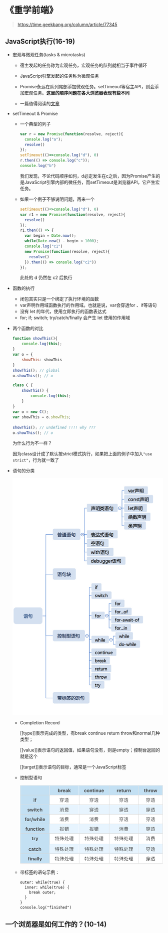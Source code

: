 # 《重学前端》

> https://time.geekbang.org/column/article/77345

## JavaScript执行(16-19)

- 宏观与微观任务(tasks & microtasks)

  - 宿主发起的任务称为宏观任务，宏观任务的队列就相当于事件循环

  - JavaScript引擎发起的任务称为微观任务

  - Promise永远在队列尾部添加微观任务。setTimeout等宿主API，则会添加宏观任务。**这里的顺序问题在各大浏览器表现有些不同**

  - 一篇值得阅读的[文章](https://jakearchibald.com/2015/tasks-microtasks-queues-and-schedules/)

    

- setTimeout & Promise

  - 一个典型的列子

    ```js
    var r = new Promise(function(resolve, reject){
      console.log("a");
      resolve()
    });
    setTimeout(()=>console.log("d"), 0)
    r.then(() => console.log("c"));
    console.log("b")
    ```

    我们发现，不论代码顺序如何，d必定发生在c之后，因为Promise产生的是JavaScript引擎内部的微任务，而setTimeout是浏览器API，它产生宏任务。

  - 如果一个例子不够说明问题，再来一个

    ```js
    setTimeout(()=>console.log("d"), 0)
    var r1 = new Promise(function(resolve, reject){
      resolve()
    });
    r1.then(() => { 
      var begin = Date.now();
      while(Date.now() - begin < 1000);
      console.log("c1") 
      new Promise(function(resolve, reject){
        resolve()
      }).then(() => console.log("c2"))
    });
    ```

    此处的 d 仍然在 c2 后执行

    

- 函数的执行

  - 闭包其实只是一个绑定了执行环境的函数
  - var声明作用域函数执行的作用域。也就是说，var会穿透for 、if等语句
  - 没有 let 的年代，使用立即执行的函数表达式
  - for; if; switch; try/catch/finally 会产生 let 使用的作用域



- 两个函数的对比

  ```js
  function showThis(){
      console.log(this);
  }
  var o = {
      showThis: showThis
  }
  showThis(); // global
  o.showThis(); // o
  ```

  ```js
  class C {
      showThis() {
          console.log(this);
      }
  }
  var o = new C();
  var showThis = o.showThis;
  
  showThis(); // undefined !!!! why ???
  o.showThis(); // o
  ```

  为什么行为不一样？
  
  因为class设计成了默认按strict模式执行，如果把上面的例子中加入`"use strict"`，行为就一致了

- 语句的分类

  ![](https://raw.githubusercontent.com/busyrat/picgo/master/98ce53be306344c018cddd6c083392d5.jpg)

  - Completion Record 

    [[type]]表示完成的类型，有break continue return throw和normal几种类型；

    [[value]]表示语句的返回值，如果语句没有，则是empty；控制台返回的就是这个

    [[target]]表示语句的目标，通常是一个JavaScript标签

  - 控制型语句

    ![](https://raw.githubusercontent.com/busyrat/picgo/master/20190613093824.png)

  - 带标签的语句示例：

    ```
    outer: while(true) {
      inner: while(true) {
      	break outer;
      }
    }
    console.log("finished")
    ```

    

## 一个浏览器是如何工作的？(10-14)





















